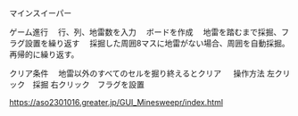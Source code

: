 マインスイーパー

ゲーム進行
　行、列、地雷数を入力
　ボードを作成
　地雷を踏むまで採掘、フラグ設置を繰り返す
　採掘した周囲8マスに地雷がない場合、周囲を自動採掘。再帰的に繰り返す。

クリア条件
　地雷以外のすべてのセルを掘り終えるとクリア
　
操作方法
  左クリック　採掘
  右クリック　フラグを設置


https://aso2301016.greater.jp/GUI_Minesweepr/index.html
